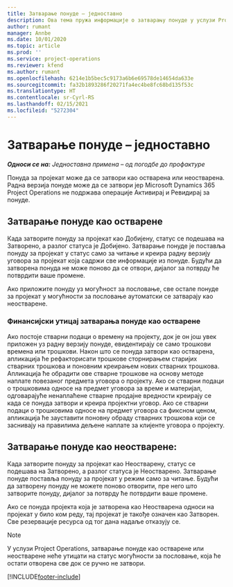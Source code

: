 ```yaml
---
title: Затварање понуде – једноставно
description: Ова тема пружа информације о затварању понуде у услузи Project Operations.
author: rumant
manager: Annbe
ms.date: 10/01/2020
ms.topic: article
ms.prod: ''
ms.service: project-operations
ms.reviewer: kfend
ms.author: rumant
ms.openlocfilehash: 6214e1b5bec5c9173a6b6e69578de14654da633e
ms.sourcegitcommit: fa32b1893286f20271fa4ec4be8fc68bd135f53c
ms.translationtype: HT
ms.contentlocale: sr-Cyrl-RS
ms.lasthandoff: 02/15/2021
ms.locfileid: "5272304"
---
```

# <a name="close-a-quote---lite"></a>Затварање понуде – једноставно

_**Односи се на:** Једноставна примена – од погодбе до профактуре_

Понуда за пројекат може да се затвори као остварена или неостварена. Радна верзија понуде може да се затвори јер Microsoft Dynamics 365 Project Operations не подржава операције Активирај и Ревидирај за понуде.

## <a name="close-a-quote-as-won"></a>Затварање понуде као остварене

Када затворите понуду за пројекат као Добијену, статус се подешава на Затворено, а разлог статуса је Добијено. Затварање понуде је поставља понуду за пројекат у статус само за читање и креира радну верзију уговора за пројекат која садржи све информације из понуде. Будући да затворена понуда не може поново да се отвори, дијалог за потврду ће потврдити ваше промене.

Ако приложите понуду уз могућност за пословање, све остале понуде за пројекат у могућности за пословање аутоматски се затварају као неостварене.

### <a name="financial-impact-of-closing-a-quote-as-won"></a>Финансијски утицај затварања понуде као остварене

Ако постоје стварни подаци о времену на пројекту, док је он још увек приложен уз радну верзију понуде, евидентирају се само трошкови времена или трошкови. Након што се понуда затвори као остварена, апликација ће рефакторисати трошкове сторнирањем старијих стварних трошкова и поновним креирањем нових стварних трошкова. Апликација ће обрадити ове стварне трошкове на основу методе наплате повезаног предмета уговора о пројекту. Ако се стварни подаци о трошковима односе на предмет уговора за време и материјал, одговарајуће ненаплаћене стварне продајне вредности креирају се када се понуда затвори и креира пројектни уговор. Ако се стварни подаци о трошковима односе на предмет уговора са фиксном ценом, апликација ће зауставити поновну обраду стварних трошкова који се заснивају на правилима дељене наплате за клијенте уговора о пројекту.

## <a name="closing-a-quote-as-lost"></a>Затварање понуде као неостварене:

Када затворите понуду за пројекат као Неостварену, статус се подешава на Затворено, а разлог статуса је Неостварено. Затварање понуде поставља понуду за пројекат у режим само за читање. Будући да затворену понуду не можете поново отворити, пре него што затворите понуду, дијалог за потврду ће потврдити ваше промене.

Ако се понуда пројекта која је затворена као Неостварена односи на пројекат у било ком реду, тај пројекат је такође означен као Затворен. Све резервације ресурса од тог дана надаље отказују се.

> [!NOTE]
> У услузи Project Operations, затварање понуде као остварене или неостварене неће утицати на статус могућности за пословање, која ће остати отворена све док се ручно не затвори.


[!INCLUDE[footer-include](../../includes/footer-banner.md)]